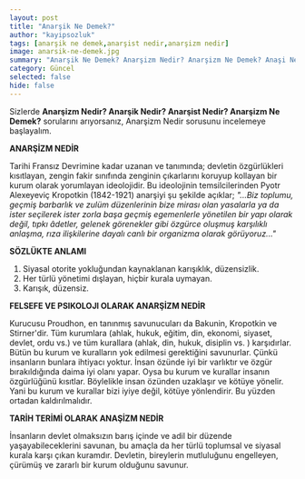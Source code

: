 ```yaml
---
layout: post
title: "Anarşik Ne Demek?"
author: "kayipsozluk"
tags: [anarşik ne demek,anarşist nedir,anarşizm nedir]
image: anarsik-ne-demek.jpg
summary: "Anarşik Ne Demek? Anarşizm Nedir? Anarşizm Ne Demek? Anaşi Nedir? Anarşik Anlamı Nedir? Arşist Nedir?"
category: Güncel
selected: false
hide: false
---
```


Sizlerde **Anarşizm Nedir? Anarşik Nedir? Anarşist Nedir? Anarşizm Ne Demek?** sorularını arıyorsanız, Anarşizm Nedir sorusunu incelemeye başlayalım.

**ANARŞİZM NEDİR**

Tarihi Fransız Devrimine kadar uzanan ve tanımında; devletin özgürlükleri kısıtlayan, zengin fakir sınıfında zenginin çıkarlarını koruyup kollayan bir kurum olarak yorumlayan ideolojidir. Bu ideolojinin temsilcilerinden Pyotr Alexeyeviç Kropotkin (1842-1921) anarşiyi şu şekilde açıklar; *"...Biz toplumu, geçmiş barbarlık ve zulüm düzenlerinin bize mirası olan yasalarla ya da ister seçilerek ister zorla başa geçmiş egemenlerle yönetilen bir yapı olarak değil, tıpkı âdetler, gelenek görenekler gibi özgürce oluşmuş karşılıklı anlaşma, rıza ilişkilerine dayalı canlı bir organizma olarak görüyoruz..."*

**SÖZLÜKTE ANLAMI**

1. Siyasal otorite yokluğundan kaynaklanan karışıklık, düzensizlik.
2. Her türlü yönetimi dışlayan, hiçbir kurala uymayan.
3. Karışık, düzensiz.


**FELSEFE VE PSIKOLOJI OLARAK ANARŞİZM NEDİR**

Kurucusu Proudhon, en tanınmış savunucuları da Bakunin, Kropotkin ve Stirner'dir. Tüm kurumlara (ahlak, hukuk, eğitim, din, ekonomi, siyaset, devlet, ordu vs.) ve tüm kurallara (ahlak, din, hukuk, disiplin vs. ) karşıdırlar. Bütün bu kurum ve kuralların yok edilmesi gerektiğini savunurlar. Çünkü insanların bunlara ihtiyacı yoktur. İnsan özünde iyi bir varlıktır ve özgür bırakıldığında daima iyi olanı yapar. Oysa bu kurum ve kurallar insanın özgürlüğünü kısıtlar. Böylelikle insan özünden uzaklaşır ve kötüye yönelir. Yani bu kurum ve kurallar bizi iyiye değil, kötüye yönlendirir. Bu yüzden ortadan kaldırılmalıdır.

 **TARİH TERİMİ OLARAK ANAŞİZM NEDİR**

 İnsanların devlet olmaksızın barış içinde ve adil bir düzende yaşayabileceklerini savunan, bu amaçla da her türlü toplumsal ve siyasal kurala karşı çıkan kuramdır. Devletin, bireylerin mutluluğunu engelleyen, çürümüş ve zararlı bir kurum olduğunu savunur.





